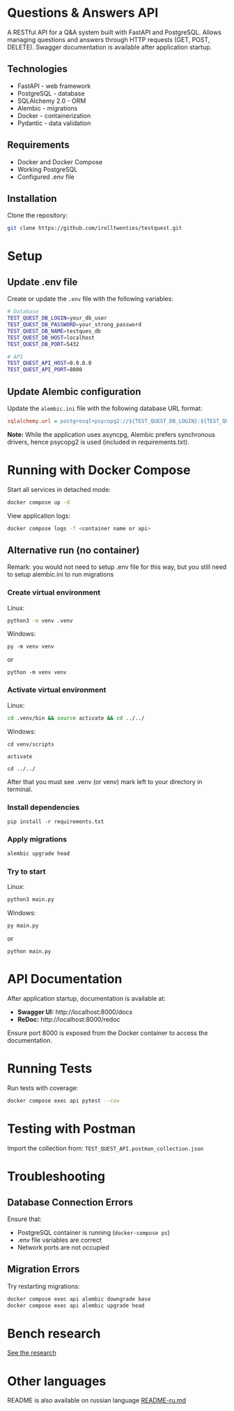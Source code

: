 # Questions & Answers API

A RESTful API for a Q&A system built with FastAPI and PostgreSQL.
Allows managing questions and answers through HTTP requests (GET, POST, DELETE).
Swagger documentation is available after application startup.

## Technologies

- FastAPI - web framework
- PostgreSQL - database
- SQLAlchemy 2.0 - ORM
- Alembic - migrations
- Docker - containerization
- Pydantic - data validation

## Requirements

- Docker and Docker Compose
- Working PostgreSQL
- Configured .env file

## Installation

Clone the repository:
```bash
git clone https://github.com/irolltwenties/testquest.git
```

# Setup

## Update .env file

Create or update the `.env` file with the following variables:
```bash
# Database
TEST_QUEST_DB_LOGIN=your_db_user
TEST_QUEST_DB_PASSWORD=your_strong_password
TEST_QUEST_DB_NAME=testques_db
TEST_QUEST_DB_HOST=localhost
TEST_QUEST_DB_PORT=5432

# API
TEST_QUEST_API_HOST=0.0.0.0
TEST_QUEST_API_PORT=8000
```
## Update Alembic configuration

Update the `alembic.ini` file with the following database URL format:
```ini
sqlalchemy.url = postgresql+psycopg2://${TEST_QUEST_DB_LOGIN}:${TEST_QUEST_DB_PASSWORD}@${TEST_QUEST_DB_HOST}:${TEST_QUEST_DB_PORT}/${TEST_QUEST_DB_NAME}
```
**Note:** While the application uses asyncpg, Alembic prefers synchronous drivers, hence psycopg2 is used (included in requirements.txt).

# Running with Docker Compose

Start all services in detached mode:
```bash
docker compose up -d
```
View application logs:
```bash
docker compose logs -f <container name or api>
```

## Alternative run (no container)
Remark: you would not need to setup .env file for this way,
but you still need to setup alembic.ini to run migrations

### Create virtual environment
Linux:
```bash
python3 -m venv .venv
```
Windows:
```commandline
py -m venv venv
```
or
```commandline
python -m venv venv
```
### Activate virtual environment
Linux:
```bash
cd .venv/bin && source activate && cd ../../
```
Windows:
```commandline
cd venv/scripts
```
```commandline
activate
```
```commandline
cd ../../
```
After that you must see .venv (or venv) mark left to your directory in terminal.
### Install dependencies
```shell
pip install -r requirements.txt
```
### Apply migrations
```bash
alembic upgrade head
```
### Try to start
Linux:
```bash
python3 main.py
```
Windows:
```commandline
py main.py
```
or 
```commandline
python main.py
```

# API Documentation

After application startup, documentation is available at:

- **Swagger UI:** http://localhost:8000/docs
- **ReDoc:** http://localhost:8000/redoc

Ensure port 8000 is exposed from the Docker container to access the documentation.

# Running Tests

Run tests with coverage:
```bash
docker compose exec api pytest --cov
```
# Testing with Postman

Import the collection from: `TEST_QUEST_API.postman_collection.json`

# Troubleshooting

## Database Connection Errors

Ensure that:
- PostgreSQL container is running (`docker-compose ps`)
- .env file variables are correct
- Network ports are not occupied

## Migration Errors

Try restarting migrations:
```bash
docker compose exec api alembic downgrade base
docker compose exec api alembic upgrade head
```

# Bench research
[See the research](doc/BENCH.md)

# Other languages
README is also available on russian language
[README-ru.md](README-ru.md)